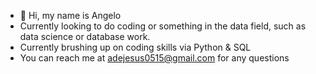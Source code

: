 - 👋 Hi, my name is Angelo
- Currently looking to do coding or something in the data field, such as data science or database work.
- Currently brushing up on coding skills via Python & SQL
- You can reach me at adejesus0515@gmail.com for any questions

<!---
adejesus0515/adejesus0515 is a ✨ special ✨ repository because its `README.md` (this file) appears on your GitHub profile.
You can click the Preview link to take a look at your changes.
--->
